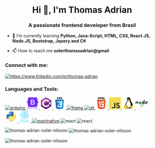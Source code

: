 <h1 align="center">Hi 👋, I'm Thomas Adrian</h1>
<h3 align="center">A passionate frontend developer from Brasil</h3>

- 🌱 I’m currently learning **Python, Java-Script, HTML, CSS, React.JS, Node.JS, Bootstrap, Jquery and C#**

- 📫 How to reach me **solerthomasadrian@gmail**

<h3 align="left">Connect with me:</h3>
<p align="left">
<a href="https://linkedin.com/in/https://www.linkedin.com/in/thomas-adrian" target="blank"><img align="center" src="https://raw.githubusercontent.com/rahuldkjain/github-profile-readme-generator/master/src/images/icons/Social/linked-in-alt.svg" alt="https://www.linkedin.com/in/thomas-adrian" height="30" width="40" /></a>
</p>

<h3 align="left">Languages and Tools:</h3>
<p align="left"> <a href="https://www.arduino.cc/" target="_blank" rel="noreferrer"> <img src="https://cdn.worldvectorlogo.com/logos/arduino-1.svg" alt="arduino" width="40" height="40"/> </a> <a href="https://getbootstrap.com" target="_blank" rel="noreferrer"> <img src="https://raw.githubusercontent.com/devicons/devicon/master/icons/bootstrap/bootstrap-plain-wordmark.svg" alt="bootstrap" width="40" height="40"/> </a> <a href="https://www.w3schools.com/cs/" target="_blank" rel="noreferrer"> <img src="https://raw.githubusercontent.com/devicons/devicon/master/icons/csharp/csharp-original.svg" alt="csharp" width="40" height="40"/> </a> <a href="https://www.w3schools.com/css/" target="_blank" rel="noreferrer"> <img src="https://raw.githubusercontent.com/devicons/devicon/master/icons/css3/css3-original-wordmark.svg" alt="css3" width="40" height="40"/> </a> <a href="https://www.figma.com/" target="_blank" rel="noreferrer"> <img src="https://www.vectorlogo.zone/logos/figma/figma-icon.svg" alt="figma" width="40" height="40"/> </a> <a href="https://git-scm.com/" target="_blank" rel="noreferrer"> <img src="https://www.vectorlogo.zone/logos/git-scm/git-scm-icon.svg" alt="git" width="40" height="40"/> </a> <a href="https://www.w3.org/html/" target="_blank" rel="noreferrer"> <img src="https://raw.githubusercontent.com/devicons/devicon/master/icons/html5/html5-original-wordmark.svg" alt="html5" width="40" height="40"/> </a> <a href="https://developer.mozilla.org/en-US/docs/Web/JavaScript" target="_blank" rel="noreferrer"> <img src="https://raw.githubusercontent.com/devicons/devicon/master/icons/javascript/javascript-original.svg" alt="javascript" width="40" height="40"/> </a> <a href="https://www.linux.org/" target="_blank" rel="noreferrer"> <img src="https://raw.githubusercontent.com/devicons/devicon/master/icons/linux/linux-original.svg" alt="linux" width="40" height="40"/> </a> <a href="https://nodejs.org" target="_blank" rel="noreferrer"> <img src="https://raw.githubusercontent.com/devicons/devicon/master/icons/nodejs/nodejs-original-wordmark.svg" alt="nodejs" width="40" height="40"/> </a> <a href="https://www.python.org" target="_blank" rel="noreferrer"> <img src="https://raw.githubusercontent.com/devicons/devicon/master/icons/python/python-original.svg" alt="python" width="40" height="40"/> </a> <a href="https://reactjs.org/" target="_blank" rel="noreferrer"> <img src="https://raw.githubusercontent.com/devicons/devicon/master/icons/react/react-original-wordmark.svg" alt="react" width="40" height="40"/> </a> <a href="https://reactnative.dev/" target="_blank" rel="noreferrer"> <img src="https://reactnative.dev/img/header_logo.svg" alt="reactnative" width="40" height="40"/> </a> <a><img src="https://cdn.jsdelivr.net/gh/devicons/devicon@latest/icons/mysql/mysql-original-wordmark.svg"alt="react" width="40" height="40" /></a> <a><img src="https://cdn.jsdelivr.net/gh/devicons/devicon@latest/icons/firebase/firebase-original-wordmark.svg" alt="react" width="40" height="40" /></a></p>

<p><img align="left" src="https://github-readme-stats.vercel.app/api/top-langs?username=thomas-adrian-soler-nilsson&show_icons=true&locale=en&layout=compact" alt="thomas-adrian-soler-nilsson" /></p>

<p>&nbsp;<img align="center" src="https://github-readme-stats.vercel.app/api?username=thomas-adrian-soler-nilsson&show_icons=true&locale=en" alt="thomas-adrian-soler-nilsson" /></p>

<p><img align="center" src="https://github-readme-streak-stats.herokuapp.com/?user=thomas-adrian-soler-nilsson&" alt="thomas-adrian-soler-nilsson" /></p>

